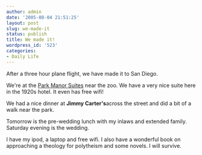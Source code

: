```yaml
---
author: admin
date: '2005-08-04 21:51:25'
layout: post
slug: we-made-it
status: publish
title: We made it!
wordpress_id: '523'
categories:
- Daily Life
---
```


After a three hour plane flight, we have made it to San Diego.

We're at the [Park Manor
Suites](http://www.parkmanorsuites.com/home.html) near the zoo. We have
a very nice suite here in the 1920s hotel. It even has free wifi!

We had a nice dinner at **Jimmy Carter's**across the street and did a
bit of a walk near the park.

Tomorrow is the pre-wedding lunch with my inlaws and extended family.
Saturday evening is the wedding.

I have my ipod, a laptop and free wifi. I also have a wonderful book on
approaching a theology for polytheism and some novels. I will survive.
